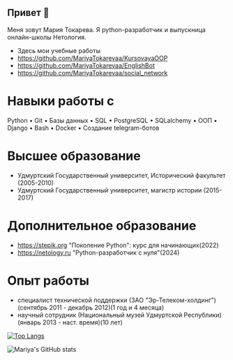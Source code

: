 ## Привет 👋
Меня зовут Мария Токарева. Я python-разработчик и выпускница онлайн-школы Нетология.
- Здесь мои учебные работы
- https://github.com/MariyaTokarevaa/KursovayaOOP
- https://github.com/MariyaTokarevaa/EnglishBot
- https://github.com/MariyaTokarevaa/social_network

# Навыки работы с
 Python • Git • Базы данных • SQL • PostgreSQL • SQLalchemy • ООП • Django • Bash • Docker • Создание telegram-ботов

# Высшее образование
- Удмуртский Государственный университет, Исторический факультет (2005-2010)
- Удмуртский Государственный университет, магистр истории (2015-2017)

# Дополнительное образование
- https://stepik.org "Поколение Python": курс для начинающих(2022)
- https://netology.ru "Python-разработчик с нуля"(2024)

# Опыт работы
- специалист технической поддержки (ЗАО "Эр-Телеком-холдинг") (сентябрь 2011 - декабрь 2012)(1 год и 4 месяца)
- научный сотрудник (Национальный музей Удмуртской Республики) (январь 2013 - наст. время)(10 лет)


[![Top Langs](https://github-readme-stats.vercel.app/api/top-langs/?username=MariyaTokarevaa&layout=compact)](https://github.com/MariyaTokarevaa/github-readme-stats)


![Mariya's GitHub stats](https://github-readme-stats.vercel.app/api?username=MariyaTokarevaa&show_icons=true&theme=radical)
<!--
**MariyaTokarevaa/MariyaTokarevaa** is a ✨ _special_ ✨ repository because its `README.md` (this file) appears on your GitHub profile.

My name is Mariya. I'm backend python developer:

- 🔭 I’m currently working on ...
- 🌱 I’m currently learning ...
- 👯 I’m looking to collaborate on ...
- 🤔 I’m looking for help with ...
- 💬 Ask me about ...
- 📫 How to reach me: ...
- 😄 Pronouns: ...
- ⚡ Fun fact: ...
-->
